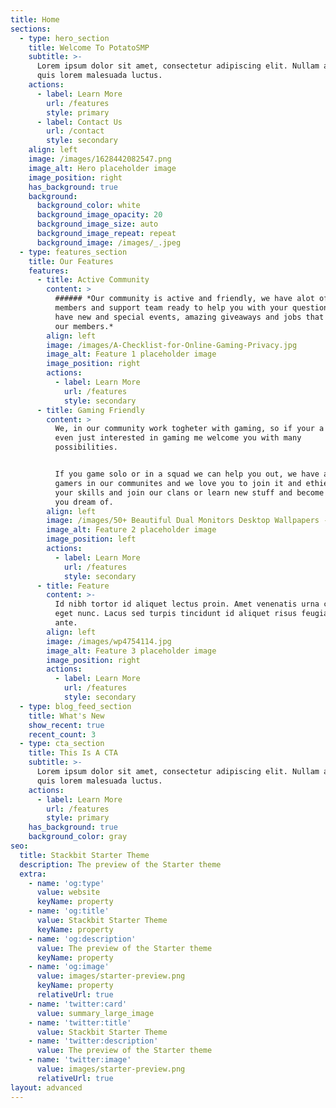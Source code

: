 ```yaml
---
title: Home
sections:
  - type: hero_section
    title: Welcome To PotatoSMP
    subtitle: >-
      Lorem ipsum dolor sit amet, consectetur adipiscing elit. Nullam a metus
      quis lorem malesuada luctus.
    actions:
      - label: Learn More
        url: /features
        style: primary
      - label: Contact Us
        url: /contact
        style: secondary
    align: left
    image: /images/1628442082547.png
    image_alt: Hero placeholder image
    image_position: right
    has_background: true
    background:
      background_color: white
      background_image_opacity: 20
      background_image_size: auto
      background_image_repeat: repeat
      background_image: /images/_.jpeg
  - type: features_section
    title: Our Features
    features:
      - title: Active Community
        content: >
          ###### *Our community is active and friendly, we have alot of amazing
          members and support team ready to help you with your questions! We
          have new and special events, amazing giveaways and jobs that include
          our members.*
        align: left
        image: /images/A-Checklist-for-Online-Gaming-Privacy.jpg
        image_alt: Feature 1 placeholder image
        image_position: right
        actions:
          - label: Learn More
            url: /features
            style: secondary
      - title: Gaming Friendly
        content: >
          We, in our community work togheter with gaming, so if your a gamer of
          even just interested in gaming me welcome you with many
          possibilities. 


          If you game solo or in a squad we can help you out, we have alot of
          gamers in our communites and we love you to join it and ethier show us
          your skills and join our clans or learn new stuff and become the gamer
          you dream of.
        align: left
        image: /images/50+ Beautiful Dual Monitors Desktop Wallpapers - Hongkiat.jpeg
        image_alt: Feature 2 placeholder image
        image_position: left
        actions:
          - label: Learn More
            url: /features
            style: secondary
      - title: Feature
        content: >-
          Id nibh tortor id aliquet lectus proin. Amet venenatis urna cursus
          eget nunc. Lacus sed turpis tincidunt id aliquet risus feugiat in
          ante.
        align: left
        image: /images/wp4754114.jpg
        image_alt: Feature 3 placeholder image
        image_position: right
        actions:
          - label: Learn More
            url: /features
            style: secondary
  - type: blog_feed_section
    title: What's New
    show_recent: true
    recent_count: 3
  - type: cta_section
    title: This Is A CTA
    subtitle: >-
      Lorem ipsum dolor sit amet, consectetur adipiscing elit. Nullam a metus
      quis lorem malesuada luctus.
    actions:
      - label: Learn More
        url: /features
        style: primary
    has_background: true
    background_color: gray
seo:
  title: Stackbit Starter Theme
  description: The preview of the Starter theme
  extra:
    - name: 'og:type'
      value: website
      keyName: property
    - name: 'og:title'
      value: Stackbit Starter Theme
      keyName: property
    - name: 'og:description'
      value: The preview of the Starter theme
      keyName: property
    - name: 'og:image'
      value: images/starter-preview.png
      keyName: property
      relativeUrl: true
    - name: 'twitter:card'
      value: summary_large_image
    - name: 'twitter:title'
      value: Stackbit Starter Theme
    - name: 'twitter:description'
      value: The preview of the Starter theme
    - name: 'twitter:image'
      value: images/starter-preview.png
      relativeUrl: true
layout: advanced
---
```

